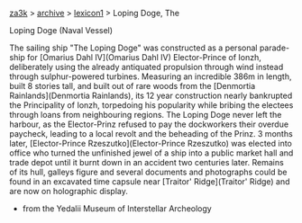 [za3k](/) > [archive](/archive) > [lexicon1](/archive/lexicon1) > Loping Doge, The

Loping Doge (Naval Vessel)

The sailing ship "The Loping Doge" was constructed as a personal parade-ship for [Omarius Dahl IV](Omarius Dahl IV) Elector-Prince of Ionzh, deliberately using the already antiquated propulsion through wind instead through sulphur-powered turbines. Measuring an incredible 386m in length, built 8 stories tall, and built out of rare woods from the [Denmortia Rainlands](Denmortia Rainlands), its 12 year construction nearly bankrupted the Principality of Ionzh, torpedoing his popularity while bribing the electees through loans from neighbouring regions. The Loping Doge never left the harbour, as the Elector-Prinz refused to pay the dockworkers their overdue paycheck, leading to a local revolt and the beheading of the Prinz. 3 months later, [Elector-Prince Rzeszutko](Elector-Prince Rzeszutko) was elected into office who turned the unfinished jewel of a ship into a public market hall and trade depot until it burnt down in an accident two centuries later. Remains of its hull, galleys figure and several documents and photographs could be found in an excavated time capsule near [Traitor' Ridge](Traitor' Ridge) and are now on holographic display.

- from the Yedalii Museum of Interstellar Archeology